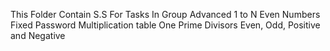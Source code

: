 This Folder Contain S.S For Tasks In Group Advanced 
1 to N
Even Numbers
Fixed Password
Multiplication table
One Prime
Divisors
Even, Odd, Positive and Negative
